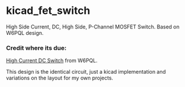 # kicad_fet_switch
High Side Current, DC, High Side, P-Channel MOSFET Switch.  Based on W6PQL design.

### Credit where its due:
[High Current DC Switch](https://www.w6pql.com/high_current_solid-state_dc_switch.htm) from W6PQL.

This design is the identical circuit, just a kicad implementation and variations on the layout for my own projects.
